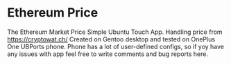 # Ethereum Price

The Ethereum Market Price Simple Ubuntu Touch App. Handling price from https://cryptowat.ch/
Created on Gentoo desktop and tested on OnePlus One UBPorts phone. Phone has a lot of user-defined configs, so if yoy have any issues with app feel free to write comments and bug reports here.

